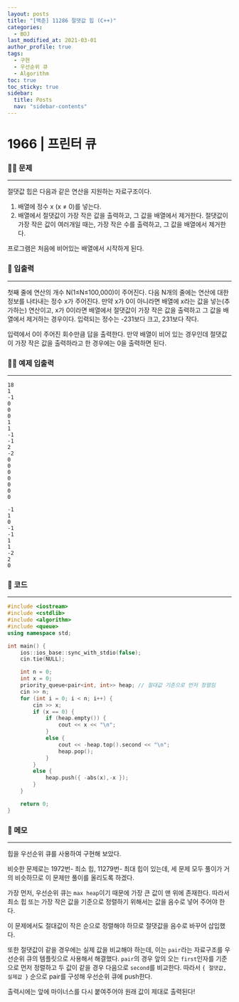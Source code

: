 ```yaml
---
layout: posts
title: "[백준] 11286 절댓값 힙 (C++)"
categories:
  - BOJ
last_modified_at: 2021-03-01
author_profile: true
tags:
  - 구현
  - 우선순위 큐
  - Algorithm
toc: true
toc_sticky: true
sidebar:
  title: Posts
  nav: "sidebar-contents"
---
```


# 1966 | 프린터 큐


### 🙋‍♀️ 문제

-----

절댓값 힙은 다음과 같은 연산을 지원하는 자료구조이다.

1. 배열에 정수 x (x ≠ 0)를 넣는다.
2. 배열에서 절댓값이 가장 작은 값을 출력하고, 그 값을 배열에서 제거한다. 절댓값이 가장 작은 값이 여러개일 때는, 가장 작은 수를 출력하고, 그 값을 배열에서 제거한다.

프로그램은 처음에 비어있는 배열에서 시작하게 된다.

### 🙌 입출력

-----

첫째 줄에 연산의 개수 N(1≤N≤100,000)이 주어진다. 다음 N개의 줄에는 연산에 대한 정보를 나타내는 정수 x가 주어진다. 만약 x가 0이 아니라면 배열에 x라는 값을 넣는(추가하는) 연산이고, x가 0이라면 배열에서 절댓값이 가장 작은 값을 출력하고 그 값을 배열에서 제거하는 경우이다. 입력되는 정수는 -231보다 크고, 231보다 작다.

입력에서 0이 주어진 회수만큼 답을 출력한다. 만약 배열이 비어 있는 경우인데 절댓값이 가장 작은 값을 출력하라고 한 경우에는 0을 출력하면 된다.

### 🙋‍♂️ 예제 입출력

-----

```
18
1
-1
0
0
0
1
1
-1
-1
2
-2
0
0
0
0
0
0
0
```

```
-1
1
0
-1
-1
1
1
-2
2
0
```


### 🚀 코드

-----

```c++
#include <iostream>
#include <cstdlib>
#include <algorithm>
#include <queue>
using namespace std;

int main() {
	ios::ios_base::sync_with_stdio(false);
	cin.tie(NULL);

	int n = 0;
	int x = 0;
	priority_queue<pair<int, int>> heap; // 절대값 기준으로 먼저 정렬임
	cin >> n;
	for (int i = 0; i < n; i++) {
		cin >> x;
		if (x == 0) {
			if (heap.empty()) {
				cout << x << "\n";
			}
			else {
				cout << -heap.top().second << "\n";
				heap.pop();
			}
		}
		else {
			heap.push({ -abs(x),-x });
		}
	}

	return 0;
}
```

### 🌠 메모

-----

힙을 우선순위 큐를 사용하여 구현해 보았다.

비슷한 문제로는 1972번- 최소 힙, 11279번- 최대 힙이 있는데, 세 문제 모두 풀이가 거의 비슷하므로 이 문제만 풀이를 올리도록 하겠다.

가장 먼저, 우선순위 큐는 ```max heap```이기 때문에 가장 큰 값이 맨 위에 존재한다. 따라서 최소 힙 또는 가장 작은 값을 기준으로 정렬하기 위해서는 값을 음수로 넣어 주어야 한다.

이 문제에서도 절대값이 작은 순으로 정렬해야 하므로 절댓값을 음수로 바꾸어 삽입했다.

또한 절댓값이 같을 경우에는 실제 값을 비교해야 하는데, 이는  ```pair```라는 자료구조를 우선순위 큐의 템플릿으로 사용해서 해결했다. ```pair```의 경우 앞의 오는 ```first```인자를 기준으로 먼저 정렬하고 두 값이 같을 경우 다음으로 ```second```를 비교한다. 따라서 ```{ 절댓값, 실제값 }``` 순으로 pair를 구성해 우선순위 큐에 push한다.

출력시에는 앞에 마이너스를 다시 붙여주어야 원래 값이 제대로 출력된다!
